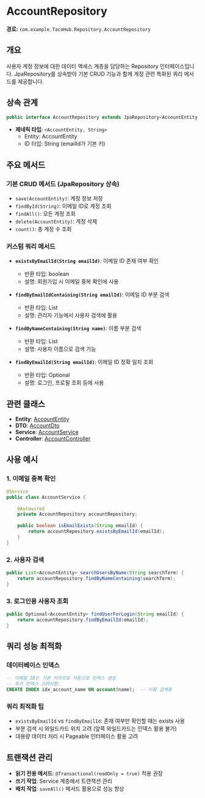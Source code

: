 # AccountRepository

**경로:** `com.example.TacoHub.Repository.AccountRepository`

## 개요

사용자 계정 정보에 대한 데이터 액세스 계층을 담당하는 Repository 인터페이스입니다. JpaRepository를 상속받아 기본 CRUD 기능과 함께 계정 관련 특화된 쿼리 메서드를 제공합니다.

## 상속 관계

```java
public interface AccountRepository extends JpaRepository<AccountEntity, String>
```

- **제네릭 타입**: `<AccountEntity, String>`
  - Entity: AccountEntity
  - ID 타입: String (emailId가 기본 키)

## 주요 메서드

### 기본 CRUD 메서드 (JpaRepository 상속)

- `save(AccountEntity)`: 계정 정보 저장
- `findById(String)`: 이메일 ID로 계정 조회
- `findAll()`: 모든 계정 조회
- `delete(AccountEntity)`: 계정 삭제
- `count()`: 총 계정 수 조회

### 커스텀 쿼리 메서드

- **`existsByEmailId(String emailId)`**: 이메일 ID 존재 여부 확인
  - 반환 타입: boolean
  - 설명: 회원가입 시 이메일 중복 확인에 사용

- **`findByEmailIdContaining(String emailId)`**: 이메일 ID 부분 검색
  - 반환 타입: List<AccountEntity>
  - 설명: 관리자 기능에서 사용자 검색에 활용

- **`findByNameContaining(String name)`**: 이름 부분 검색
  - 반환 타입: List<AccountEntity>
  - 설명: 사용자 이름으로 검색 기능

- **`findByEmailId(String emailId)`**: 이메일 ID 정확 일치 조회
  - 반환 타입: Optional<AccountEntity>
  - 설명: 로그인, 프로필 조회 등에 사용

## 관련 클래스

- **Entity**: [AccountEntity](../Entity/AccountEntity.md)
- **DTO**: [AccountDto](../Dto/AccountDto.md)
- **Service**: [AccountService](../Service/AccountService.md)
- **Controller**: [AccountController](../Controller/AccountController.md)

## 사용 예시

### 1. 이메일 중복 확인
```java
@Service
public class AccountService {
    
    @Autowired
    private AccountRepository accountRepository;
    
    public boolean isEmailExists(String emailId) {
        return accountRepository.existsByEmailId(emailId);
    }
}
```

### 2. 사용자 검색
```java
public List<AccountEntity> searchUsersByName(String searchTerm) {
    return accountRepository.findByNameContaining(searchTerm);
}
```

### 3. 로그인용 사용자 조회
```java
public Optional<AccountEntity> findUserForLogin(String emailId) {
    return accountRepository.findByEmailId(emailId);
}
```

## 쿼리 성능 최적화

### 데이터베이스 인덱스
```sql
-- 이메일 ID는 기본 키이므로 자동으로 인덱스 생성
-- 추가 인덱스 고려사항:
CREATE INDEX idx_account_name ON account(name);  -- 이름 검색용
```

### 쿼리 최적화 팁
- `existsByEmailId` vs `findByEmailId`: 존재 여부만 확인할 때는 exists 사용
- 부분 검색 시 와일드카드 위치 고려 (앞쪽 와일드카드는 인덱스 활용 불가)
- 대용량 데이터 처리 시 Pageable 인터페이스 활용 고려

## 트랜잭션 관리

- **읽기 전용 메서드**: `@Transactional(readOnly = true)` 적용 권장
- **쓰기 작업**: Service 계층에서 트랜잭션 관리
- **배치 작업**: `saveAll()` 메서드 활용으로 성능 향상
